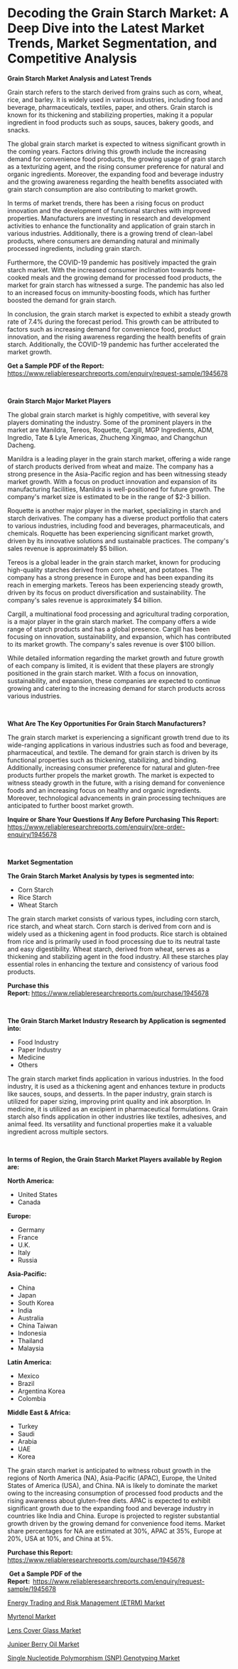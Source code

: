 <p><h1>Decoding the Grain Starch Market: A Deep Dive into the Latest Market Trends, Market Segmentation, and Competitive Analysis</h1></p><p><strong>Grain Starch Market Analysis and Latest Trends</strong></p>
<p><p>Grain starch refers to the starch derived from grains such as corn, wheat, rice, and barley. It is widely used in various industries, including food and beverage, pharmaceuticals, textiles, paper, and others. Grain starch is known for its thickening and stabilizing properties, making it a popular ingredient in food products such as soups, sauces, bakery goods, and snacks.</p><p>The global grain starch market is expected to witness significant growth in the coming years. Factors driving this growth include the increasing demand for convenience food products, the growing usage of grain starch as a texturizing agent, and the rising consumer preference for natural and organic ingredients. Moreover, the expanding food and beverage industry and the growing awareness regarding the health benefits associated with grain starch consumption are also contributing to market growth.</p><p>In terms of market trends, there has been a rising focus on product innovation and the development of functional starches with improved properties. Manufacturers are investing in research and development activities to enhance the functionality and application of grain starch in various industries. Additionally, there is a growing trend of clean-label products, where consumers are demanding natural and minimally processed ingredients, including grain starch.</p><p>Furthermore, the COVID-19 pandemic has positively impacted the grain starch market. With the increased consumer inclination towards home-cooked meals and the growing demand for processed food products, the market for grain starch has witnessed a surge. The pandemic has also led to an increased focus on immunity-boosting foods, which has further boosted the demand for grain starch.</p><p>In conclusion, the grain starch market is expected to exhibit a steady growth rate of 7.4% during the forecast period. This growth can be attributed to factors such as increasing demand for convenience food, product innovation, and the rising awareness regarding the health benefits of grain starch. Additionally, the COVID-19 pandemic has further accelerated the market growth.</p></p>
<p><strong>Get a Sample PDF of the Report:&nbsp;</strong> <a href="https://www.reliableresearchreports.com/enquiry/request-sample/1945678">https://www.reliableresearchreports.com/enquiry/request-sample/1945678</a></p>
<p>&nbsp;</p>
<p><strong>Grain Starch Major Market Players</strong></p>
<p><p>The global grain starch market is highly competitive, with several key players dominating the industry. Some of the prominent players in the market are Manildra, Tereos, Roquette, Cargill, MGP Ingredients, ADM, Ingredio, Tate & Lyle Americas, Zhucheng Xingmao, and Changchun Dacheng.</p><p>Manildra is a leading player in the grain starch market, offering a wide range of starch products derived from wheat and maize. The company has a strong presence in the Asia-Pacific region and has been witnessing steady market growth. With a focus on product innovation and expansion of its manufacturing facilities, Manildra is well-positioned for future growth. The company's market size is estimated to be in the range of $2-3 billion.</p><p>Roquette is another major player in the market, specializing in starch and starch derivatives. The company has a diverse product portfolio that caters to various industries, including food and beverages, pharmaceuticals, and chemicals. Roquette has been experiencing significant market growth, driven by its innovative solutions and sustainable practices. The company's sales revenue is approximately $5 billion.</p><p>Tereos is a global leader in the grain starch market, known for producing high-quality starches derived from corn, wheat, and potatoes. The company has a strong presence in Europe and has been expanding its reach in emerging markets. Tereos has been experiencing steady growth, driven by its focus on product diversification and sustainability. The company's sales revenue is approximately $4 billion.</p><p>Cargill, a multinational food processing and agricultural trading corporation, is a major player in the grain starch market. The company offers a wide range of starch products and has a global presence. Cargill has been focusing on innovation, sustainability, and expansion, which has contributed to its market growth. The company's sales revenue is over $100 billion.</p><p>While detailed information regarding the market growth and future growth of each company is limited, it is evident that these players are strongly positioned in the grain starch market. With a focus on innovation, sustainability, and expansion, these companies are expected to continue growing and catering to the increasing demand for starch products across various industries.</p></p>
<p>&nbsp;</p>
<p><strong>What Are The Key Opportunities For Grain Starch Manufacturers?</strong></p>
<p><p>The grain starch market is experiencing a significant growth trend due to its wide-ranging applications in various industries such as food and beverage, pharmaceutical, and textile. The demand for grain starch is driven by its functional properties such as thickening, stabilizing, and binding. Additionally, increasing consumer preference for natural and gluten-free products further propels the market growth. The market is expected to witness steady growth in the future, with a rising demand for convenience foods and an increasing focus on healthy and organic ingredients. Moreover, technological advancements in grain processing techniques are anticipated to further boost market growth.</p></p>
<p><strong>Inquire or Share Your Questions If Any Before Purchasing This Report:</strong> <a href="https://www.reliableresearchreports.com/enquiry/pre-order-enquiry/1945678">https://www.reliableresearchreports.com/enquiry/pre-order-enquiry/1945678</a></p>
<p>&nbsp;</p>
<p><strong>Market Segmentation</strong></p>
<p><strong>The Grain Starch Market Analysis by types is segmented into:</strong></p>
<p><ul><li>Corn Starch</li><li>Rice Starch</li><li>Wheat Starch</li></ul></p>
<p><p>The grain starch market consists of various types, including corn starch, rice starch, and wheat starch. Corn starch is derived from corn and is widely used as a thickening agent in food products. Rice starch is obtained from rice and is primarily used in food processing due to its neutral taste and easy digestibility. Wheat starch, derived from wheat, serves as a thickening and stabilizing agent in the food industry. All these starches play essential roles in enhancing the texture and consistency of various food products.</p></p>
<p><strong>Purchase this Report:&nbsp;</strong><a href="https://www.reliableresearchreports.com/purchase/1945678">https://www.reliableresearchreports.com/purchase/1945678</a></p>
<p>&nbsp;</p>
<p><strong>The Grain Starch Market Industry Research by Application is segmented into:</strong></p>
<p><ul><li>Food Industry</li><li>Paper Industry</li><li>Medicine</li><li>Others</li></ul></p>
<p><p>The grain starch market finds application in various industries. In the food industry, it is used as a thickening agent and enhances texture in products like sauces, soups, and desserts. In the paper industry, grain starch is utilized for paper sizing, improving print quality and ink absorption. In medicine, it is utilized as an excipient in pharmaceutical formulations. Grain starch also finds application in other industries like textiles, adhesives, and animal feed. Its versatility and functional properties make it a valuable ingredient across multiple sectors.</p></p>
<p>&nbsp;</p>
<p><strong>In terms of Region, the Grain Starch Market Players available by Region are:</strong></p>
<p>
    <p> <strong> North America: </strong>
        <ul>
            <li>United States</li>
            <li>Canada</li>
        </ul>
        </p> 
    <p> <strong> Europe: </strong>
        <ul>
            <li>Germany</li>
            <li>France</li>
            <li>U.K.</li>
            <li>Italy</li>
            <li>Russia</li>
        </ul>
        </p> 
    <p> <strong> Asia-Pacific: </strong>
        <ul>
            <li>China</li>
            <li>Japan</li>
            <li>South Korea</li>
            <li>India</li>
            <li>Australia</li>
            <li>China Taiwan</li>
            <li>Indonesia</li>
            <li>Thailand</li>
            <li>Malaysia</li>
        </ul>
        </p> 
    <p> <strong> Latin America: </strong>
        <ul>
            <li>Mexico</li>
            <li>Brazil</li>
            <li>Argentina Korea</li>
            <li>Colombia</li>
        </ul>
        </p> 
    <p> <strong> Middle East & Africa: </strong>
        <ul>
            <li>Turkey</li>
            <li>Saudi</li>
            <li>Arabia</li>
            <li>UAE</li>
            <li>Korea</li>
        </ul>
    </p>
    </p>
<p><p>The grain starch market is anticipated to witness robust growth in the regions of North America (NA), Asia-Pacific (APAC), Europe, the United States of America (USA), and China. NA is likely to dominate the market owing to the increasing consumption of processed food products and the rising awareness about gluten-free diets. APAC is expected to exhibit significant growth due to the expanding food and beverage industry in countries like India and China. Europe is projected to register substantial growth driven by the growing demand for convenience food items. Market share percentages for NA are estimated at 30%, APAC at 35%, Europe at 20%, USA at 10%, and China at 5%.</p></p>
<p><strong>Purchase this Report: </strong><a href="https://www.reliableresearchreports.com/purchase/1945678">https://www.reliableresearchreports.com/purchase/1945678</a></p>
<p>&nbsp;<strong>Get a Sample PDF of the Report:&nbsp;&nbsp;</strong><a href="https://www.reliableresearchreports.com/enquiry/request-sample/1945678">https://www.reliableresearchreports.com/enquiry/request-sample/1945678</a></p>
<p><strong></strong></p>
<p><p><a href="https://github.com/bracarafogo/Market-Research-Report-List-1/blob/main/energy-trading-and-risk-management-etrm-market.md">Energy Trading and Risk Management (ETRM) Market</a></p><p><a href="https://medium.com/@itzelheller546/myrtenol-market-report-reveals-the-latest-trends-and-growth-opportunities-of-this-market-806b9af9926b">Myrtenol Market</a></p><p><a href="https://medium.com/@itzelheller546/lens-cover-glass-market-report-reveals-the-latest-trends-and-growth-opportunities-of-this-market-dfc2c4bea478">Lens Cover Glass Market</a></p><p><a href="https://medium.com/@itzelheller546/juniper-berry-oil-market-outlook-industry-overview-and-forecast-2024-to-2031-33d7a776f8c9">Juniper Berry Oil Market</a></p><p><a href="https://github.com/antony131rp/Market-Research-Report-List-1/blob/main/single-nucleotide-polymorphism-snp-genotyping-market.md">Single Nucleotide Polymorphism (SNP) Genotyping Market</a></p></p>